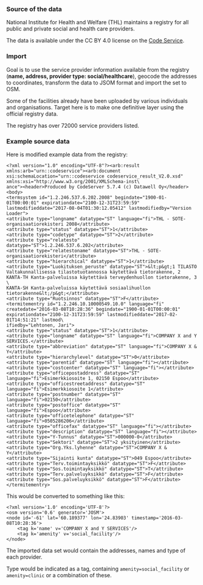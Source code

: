 ### Source of the data ###

National Institute for Health and Welfare (THL) maintains a registry for all public and private social and health care providers.

The data is available under the CC BY 4.0 license on the [Code Service](https://www.thl.fi/en/web/information-management-in-social-welfare-and-health-care/standardisation-of-data-and-requirements/code-service).

### Import ###

Goal is to use the service provider information available from the registry (**name, address, provider type: social/healthcare**), geocode the addresses to coordinates, transform the data to JSOM format and import the set to OSM.

Some of the facilities already have been uploaded by various individuals and organisations. Target here is to make one definitive layer using the official registry data.

The registry has over 72000 service providers listed.

### Example source data ###

Here is modified example data from the registry:

```
<?xml version="1.0" encoding="UTF-8"?><arb:result xmlns:arb="urn::codeservice"><arb:document xsi:schemaLocation="urn::codeservice codeservice_result_V2.0.xsd" xmlns:xsi="http://www.w3.org/2001/XMLSchema-inst\
ance"><header>Produced by CodeServer 5.7.4 (c) Datawell Oy</header>
<body>
<termsystem id="1.2.246.537.6.202.2008" begindate="1900-01-01T00:00:01" expirationdate="2100-12-31T23:59:59" lastmodifieddate="2017-08-04T01:30:12.05412" lastmodifiedby="Version Loader">
<attribute type="longname" datatype="ST" language="fi">THL - SOTE-organisaatiorekisteri 2008</attribute>
<attribute type="status" datatype="ST">1</attribute>
<attribute type="codetype" datatype="ST">2</attribute>
<attribute type="relatesto" datatype="ST">1.2.246.537.6.202</attribute>
<attribute type="relatestoname" datatype="ST">THL - SOTE-organisaatiorekisteri</attribute>
<attribute type="hierarchical" datatype="ST">1</attribute>
<attribute type="Luokituksen_peruste" datatype="ST">&lt;p&gt;1 TILASTO Valtakunnallisessa tilastotuotannossa käytettävä tietorakenne, 2 KANTA-TH Kanta-palveluissa käytettävä terveydenhuollon tietorakenne, 3 \
KANTA-SH Kanta-palveluissa käytettävä sosiaalihuollon tietorakenne&lt;/p&gt;</attribute>
<attribute type="Ruotsinnos" datatype="ST">F</attribute>
<termitementry id="1.2.246.10.10000549.10.0" language="fi" createdate="2016-03-08T10:28:36" begindate="1900-01-01T00:00:01" expirationdate="2100-12-31T23:59:59" lastmodifieddate="2017-02-01T14:51:21" lastmod\
ifiedby="Lehtonen, Jari">
<attribute type="status" datatype="ST">1</attribute>
<attribute type="longname" datatype="ST" language="fi">COMPANY X and Y SERVICES.</attribute>
<attribute type="abbreviation" datatype="ST" language="fi">COMPANY X & Y</attribute>
<attribute type="hierarchylevel" datatype="ST">0</attribute>
<attribute type="parentid" datatype="ST" language="fi"></attribute>
<attribute type="costcenter" datatype="ST" language="fi"></attribute>
<attribute type="officepostaddress" datatype="ST" language="fi">Esimerkkiosoite 1, 02150 Espoo</attribute>
<attribute type="officestreetaddress" datatype="ST" language="fi">Esimerkkiosoite 1</attribute>
<attribute type="postnumber" datatype="ST" language="fi">02150</attribute>
<attribute type="postoffice" datatype="ST" language="fi">Espoo</attribute>
<attribute type="officetelephone" datatype="ST" language="fi">0505286206</attribute>
<attribute type="officefax" datatype="ST" language="fi"></attribute>
<attribute type="description" datatype="ST" language="fi"></attribute>
<attribute type="Y-Tunnus" datatype="ST">000000-0</attribute>
<attribute type="Sektori" datatype="ST">2 yksityinen</attribute>
<attribute type="Org.Yks.lyhenne" datatype="ST">COMPANY X & Y</attribute>
<attribute type="Sijainti kunta" datatype="ST">049 Espoo</attribute>
<attribute type="Terv.toimintayksikkö" datatype="ST">F</attribute>
<attribute type="Sos.toimintayksikkö" datatype="ST">T</attribute>
<attribute type="Terv.palveluyksikkö" datatype="ST">F</attribute>
<attribute type="Sos.palveluyksikkö" datatype="ST">F</attribute>
</termitementry> 
```

This would be converted to something like this:

```
<?xml version='1.0' encoding='UTF-8'?>
<osm version='0.6' generator='JOSM'>
<node id='-61' lat='60.189377' lon='24.83903' timestamp='2016-03-08T10:28:36'>
    <tag k='name' v='COMPANY X and Y SERVICES'/>
    <tag k='amenity' v='social_facility'/>
</node>
```

The imported data set would contain the addresses, names and type of each provider. 

Type would be indicated as a tag, containing ``` amenity=social_facility ``` or ``` amenity=clinic ``` or a combination of these.

